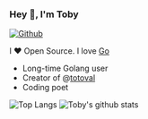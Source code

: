 ### Hey 👋, I'm Toby

[![Github](https://img.shields.io/github/followers/toby1991?label=Follow&style=social)](https://github.com/toby1991)

I ❤ Open Source. I love [Go](https://golang.org)

* Long-time Golang user
* Creator of @[totoval](https://github.com/totoval)
* Coding poet

![Top Langs](https://github-readme-stats.vercel.app/api/top-langs/?username=toby1991&theme=vue&hide=html)
![Toby's github stats](https://github-readme-stats.vercel.app/api?username=toby1991&include_all_commits=true&theme=slateorange&show_icons=true&count_private=true&line_height=40)
